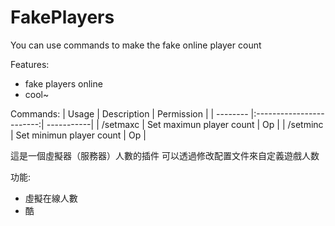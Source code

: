 # FakePlayers
You can use commands to make the fake online player count

Features:
- fake players online
- cool~

Commands:
| Usage    | Description              | Permission | 
| -------- |:------------------------:| -----------| 
| /setmaxc | Set maximun player count | Op         | 
| /setminc | Set minimun player count | Op         |

這是一個虛擬器（服務器）人數的插件 可以透過修改配置文件來自定義遊戲人数

功能:

- 虛擬在線人數
- 酷
